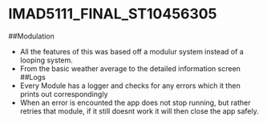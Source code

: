 # IMAD5111_FINAL_ST10456305
##Modulation
- All the features of this was based off a modulur system instead of a looping system.
- From the basic weather average to the detailed information screen
##Logs
- Every Module has a logger and checks for any errors which it then prints out correspondingly
- When an error is encounted the app does not stop running, but rather retries that module, if it still doesnt work it will then close the app safely.
##
